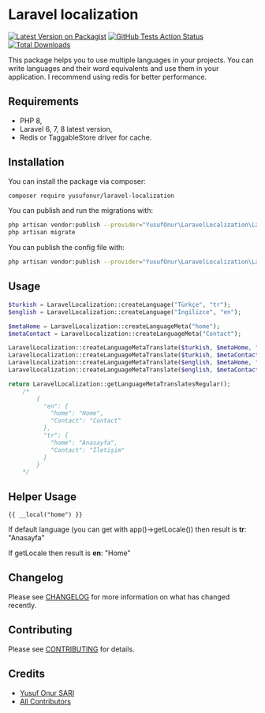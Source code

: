 # Laravel localization

[![Latest Version on Packagist](https://img.shields.io/packagist/v/yusufonur/laravel-localization.svg?style=flat-square)](https://packagist.org/packages/yusufonur/laravel-localization)
[![GitHub Tests Action Status](https://img.shields.io/github/workflow/status/yusufonur/laravel-localization/run-tests?label=tests)](https://github.com/yusufonur/laravel-localization/actions?query=workflow%3Arun-tests+branch%3Amaster)
[![Total Downloads](https://img.shields.io/packagist/dt/yusufonur/laravel-localization.svg?style=flat-square)](https://packagist.org/packages/yusufonur/laravel-localization)


This package helps you to use multiple languages in your projects. You can write languages and their word equivalents and use them in your application. I recommend using redis for better performance.


## Requirements
- PHP 8,
- Laravel 6, 7, 8 latest version,
- Redis or TaggableStore driver for cache.

## Installation

You can install the package via composer:

```bash
composer require yusufonur/laravel-localization
```

You can publish and run the migrations with:

```bash
php artisan vendor:publish --provider="YusufOnur\LaravelLocalization\LaravelLocalizationServiceProvider" --tag="migrations"
php artisan migrate
```

You can publish the config file with:
```bash
php artisan vendor:publish --provider="YusufOnur\LaravelLocalization\LaravelLocalizationServiceProvider" --tag="config"
```



## Usage

``` php
$turkish = LaravelLocalization::createLanguage("Türkçe", "tr");
$english = LaravelLocalization::createLanguage("İngilizce", "en");

$metaHome = LaravelLocalization::createLanguageMeta("home");
$metaContact = LaravelLocalization::createLanguageMeta("Contact");

LaravelLocalization::createLanguageMetaTranslate($turkish, $metaHome, "Anasayfa");
LaravelLocalization::createLanguageMetaTranslate($turkish, $metaContact, "İletişim");
LaravelLocalization::createLanguageMetaTranslate($english, $metaHome, "Home");
LaravelLocalization::createLanguageMetaTranslate($english, $metaContact, "Contact");

return LaravelLocalization::getLanguageMetaTranslatesRegular();
    /*
        {
          "en": {
            "home": "Home",
            "Contact": "Contact"
          },
          "tr": {
            "home": "Anasayfa",
            "Contact": "İletişim"
          }
        }
    */
```

## Helper Usage
```
{{ __local("home") }}
```
If default language (you can get with app()->getLocale()) then result is **tr**: "Anasayfa"

If getLocale then result is **en**: "Home"

## Changelog

Please see [CHANGELOG](CHANGELOG.md) for more information on what has changed recently.

## Contributing

Please see [CONTRIBUTING](.github/CONTRIBUTING.md) for details.

## Credits

- [Yusuf Onur SARI](https://github.com/yusufonur)
- [All Contributors](../../contributors)

